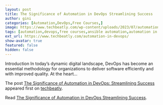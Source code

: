 ```yaml
---
layout: post
title: The Significance of Automation in DevOps Streamlining Success
author: gini
categories: [Automation,DevOps,Free Courses,]
image: https://www.techbeatly.com/wp-content/uploads/2023/07/automation-in-devops-1024x576.png
tags: [automation,devops,free courses,ansible automation,automation in devops,devops automation,]
ext_url: https://www.techbeatly.com/automation-in-devops/
show-avatar: true
featured: false
hidden: false
---
```


<p>Introduction In today&#8217;s dynamic digital landscape, DevOps has become an essential methodology for organizations to deliver software efficiently and with improved quality. At the heart&#46;&#46;&#46;</p>
<p>The post <a href="https://www.techbeatly.com/automation-in-devops/">The Significance of Automation in DevOps: Streamlining Success</a> appeared first on <a href="https://www.techbeatly.com">techbeatly</a>.</p>

Read [The Significance of Automation in DevOps Streamlining Success](https://www.techbeatly.com/automation-in-devops/).